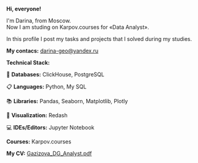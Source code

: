 **Hi, everyone!**   

I'm Darina, from Moscow.  
Now I am studing on  Karpov.courses for «Data Analyst».  

In this profile I post my tasks and projects that I solved during my studies.



**My contacs:** darina-geo@yandex.ru  
                
            
**Technical Stack:**   

💾 **Databases:** ClickHouse, PostgreSQL

📋 **Languages:** Python, My SQL

📚 **Libraries:** 
Pandas, Seaborn, Matplotlib,  Plotly

🎨 **Visualization:** 
Redash

💻 **IDEs/Editors:** 
Jupyter Notebook

**Courses:** Karpov.courses  

**My CV:**  [Gazizova_DG_Analyst.pdf](https://github.com/darina6688/About-Me/files/14646500/Gazizova_DG_Analyst.pdf)  

